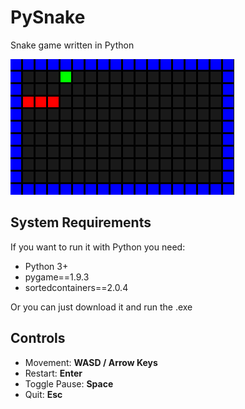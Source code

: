 # PySnake

Snake game written in Python

![gif](https://github.com/dbrizov/dbrizov.github.io/blob/master/images/project-images/pysnake.gif)

## System Requirements

If you want to run it with Python you need:
- Python 3+
- pygame==1.9.3
- sortedcontainers==2.0.4

Or you can just download it and run the .exe

## Controls

- Movement: **WASD / Arrow Keys**
- Restart: **Enter**
- Toggle Pause: **Space**
- Quit: **Esc**
